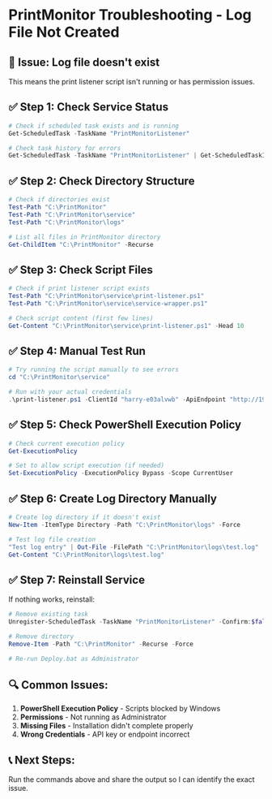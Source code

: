 # PrintMonitor Troubleshooting - Log File Not Created

## 🚨 **Issue: Log file doesn't exist**
This means the print listener script isn't running or has permission issues.

## ✅ **Step 1: Check Service Status**

```powershell
# Check if scheduled task exists and is running
Get-ScheduledTask -TaskName "PrintMonitorListener"

# Check task history for errors
Get-ScheduledTask -TaskName "PrintMonitorListener" | Get-ScheduledTaskInfo
```

## ✅ **Step 2: Check Directory Structure**

```powershell
# Check if directories exist
Test-Path "C:\PrintMonitor"
Test-Path "C:\PrintMonitor\service"
Test-Path "C:\PrintMonitor\logs"

# List all files in PrintMonitor directory
Get-ChildItem "C:\PrintMonitor" -Recurse
```

## ✅ **Step 3: Check Script Files**

```powershell
# Check if print listener script exists
Test-Path "C:\PrintMonitor\service\print-listener.ps1"
Test-Path "C:\PrintMonitor\service\service-wrapper.ps1"

# Check script content (first few lines)
Get-Content "C:\PrintMonitor\service\print-listener.ps1" -Head 10
```

## ✅ **Step 4: Manual Test Run**

```powershell
# Try running the script manually to see errors
cd "C:\PrintMonitor\service"

# Run with your actual credentials
.\print-listener.ps1 -ClientId "harry-e03alvwb" -ApiEndpoint "http://192.168.1.102:3000/api" -ApiKey "your-api-key"
```

## ✅ **Step 5: Check PowerShell Execution Policy**

```powershell
# Check current execution policy
Get-ExecutionPolicy

# Set to allow script execution (if needed)
Set-ExecutionPolicy -ExecutionPolicy Bypass -Scope CurrentUser
```

## ✅ **Step 6: Create Log Directory Manually**

```powershell
# Create log directory if it doesn't exist
New-Item -ItemType Directory -Path "C:\PrintMonitor\logs" -Force

# Test log file creation
"Test log entry" | Out-File -FilePath "C:\PrintMonitor\logs\test.log"
Get-Content "C:\PrintMonitor\logs\test.log"
```

## ✅ **Step 7: Reinstall Service**

If nothing works, reinstall:

```powershell
# Remove existing task
Unregister-ScheduledTask -TaskName "PrintMonitorListener" -Confirm:$false

# Remove directory
Remove-Item -Path "C:\PrintMonitor" -Recurse -Force

# Re-run Deploy.bat as Administrator
```

## 🔍 **Common Issues:**

1. **PowerShell Execution Policy** - Scripts blocked by Windows
2. **Permissions** - Not running as Administrator
3. **Missing Files** - Installation didn't complete properly
4. **Wrong Credentials** - API key or endpoint incorrect

## 📞 **Next Steps:**

Run the commands above and share the output so I can identify the exact issue.